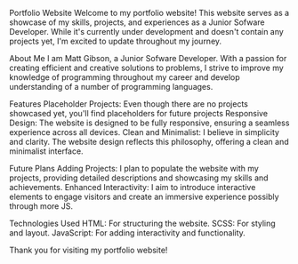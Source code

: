 Portfolio Website
Welcome to my portfolio website! This website serves as a showcase of my skills, projects, and experiences as a Junior Sofware Developer. While it's currently under development and doesn't contain any projects yet, I'm excited to update throughout my journey.

About Me
I am Matt Gibson, a Junior Sofware Developer. With a passion for creating efficient and creative solutions to problems, I strive to improve my knowledge of programming throughout my career and develop understanding of a number of programming languages.

Features
Placeholder Projects: Even though there are no projects showcased yet, you'll find placeholders for future projects
Responsive Design: The website is designed to be fully responsive, ensuring a seamless experience across all devices.
Clean and Minimalist: I believe in simplicity and clarity. The website design reflects this philosophy, offering a clean and minimalist interface.

Future Plans
Adding Projects: I plan to populate the website with my projects, providing detailed descriptions and showcasing my skills and achievements.
Enhanced Interactivity: I aim to introduce interactive elements to engage visitors and create an immersive experience possibly through more JS.

Technologies Used
HTML: For structuring the website.
SCSS: For styling and layout.
JavaScript: For adding interactivity and functionality.

Thank you for visiting my portfolio website!
